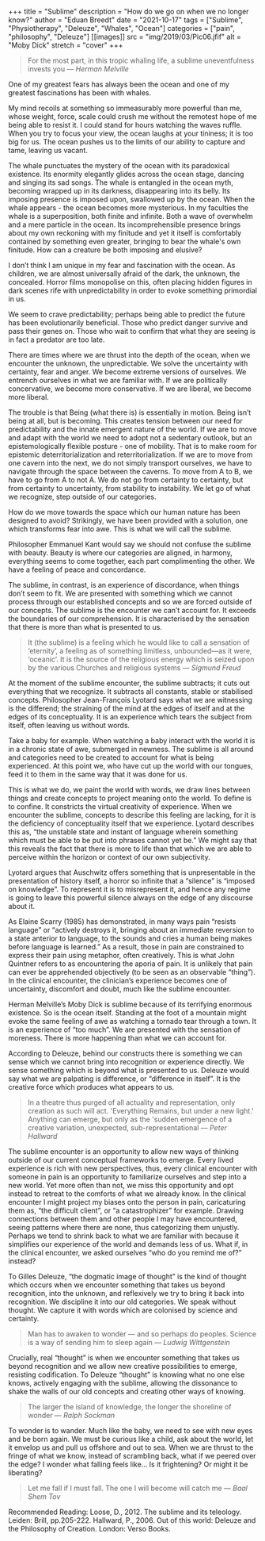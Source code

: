 +++
title = "Sublime"
description = "How do we go on when we no longer know?"
author = "Eduan Breedt"
date = "2021-10-17"
tags = ["Sublime", "Physiotherapy", "Deleuze", "Whales", "Ocean"]
categories = ["pain", "philosophy", "Deleuze"]
[[images]]
  src = "img/2019/03/Pic06.jfif"
  alt = "Moby Dick"
  stretch = "cover"
+++

>For the most part, in this tropic whaling life, a sublime uneventfulness invests you
> — <cite>Herman Melville</cite>

One of my greatest fears has always been the ocean and one of my greatest fascinations has been with whales. 

My mind recoils at something so immeasurably more powerful than me, whose weight, force, scale could crush 
me without the remotest hope of me being able to resist it. I could stand for hours watching the waves ruffle. 
When you try to focus your view, the ocean laughs at your tininess; it is too big for us. The ocean pushes us 
to the limits of our ability to capture and tame, leaving us vacant. 

The whale punctuates the mystery of the ocean with its paradoxical existence. Its enormity elegantly glides 
across the ocean stage, dancing and singing its sad songs. The whale is entangled in the ocean myth, becoming 
wrapped up in its darkness, disappearing into its belly. Its imposing presence is imposed upon, swallowed up 
by the ocean. When the whale appears - the ocean becomes more mysterious. In my faculties the whale is a 
superposition, both finite and infinite. Both a wave of overwhelm and a mere particle in the ocean. Its 
incomprehensible presence brings about my own reckoning with my finitude and yet it itself is comfortably 
contained by something even greater, bringing to bear the whale's own finitude. How can a creature be both 
imposing and elusive?

I don’t think I am unique in my fear and fascination with the ocean. As children, we are almost universally 
afraid of the dark, the unknown, the concealed. Horror films monopolise on this, often placing hidden figures 
in dark scenes rife with unpredictability in order to evoke something primordial in us. 

We seem to crave predictability; perhaps being able to predict the future has been evolutionarily beneficial. 
Those who predict danger survive and pass their genes on. Those who wait to confirm that what they are seeing 
is in fact a predator are too late. 

There are times where we are thrust into the depth of the ocean, when we encounter the unknown, the unpredictable. 
We solve the uncertainty with certainty, fear and anger. We become extreme versions of ourselves. We entrench 
ourselves in what we are familiar with. If we are politically concervative, we become more conservative. If we 
are liberal, we become more liberal.

The trouble is that Being (what there is) is essentially in motion. Being isn’t being at all, but is becoming. 
This creates tension between our need for predictability and the innate emergent nature of the world. If we are 
to move and adapt with the world we need to adopt not a sedentary outlook, but an epistemologically flexible 
posture - one of mobility. That is to make room for epistemic deterritorialization and reterritorialization. 
If we are to move from one cavern into the next, we do not simply transport ourselves, we have to navigate 
through the space between the caverns. To move from A to B, we have to go from A to not A. We do not go from 
certainty to certainty, but from certainty to uncertainty, from stability to instability. We let go of what we 
recognize, step outside of our categories. 

How do we move towards the space which our human nature has been designed to avoid? Strikingly, we have been 
provided with a solution, one which transforms fear into awe. This is what we will call the sublime. 

Philosopher Emmanuel Kant would say we should not confuse the sublime with beauty. Beauty is where our 
categories are aligned, in harmony, everything seems to come together, each part complimenting the other. 
We have a feeling of peace and concordance. 

The sublime, in contrast, is an experience of discordance, when things don’t seem to fit. We are presented with 
something which we cannot process through our established concepts and so we are forced outside of our concepts. 
The sublime is the encounter we can’t account for. It exceeds the boundaries of our comprehension. It is 
characterised by the sensation that there is more than what is presented to us.

>It (the sublime) is a feeling which he would like to call a sensation of ‘eternity’, a feeling as of something 
limitless, unbounded—as it were, ‘oceanic’. It is the source of the religious energy which is seized upon by 
the various Churches and religious systems
> — <cite>Sigmund Freud</cite>


At the moment of the sublime encounter, the sublime subtracts; it cuts out everything that we recognize. It 
subtracts all constants, stable or stabilised concepts. Philosopher Jean-François Lyotard says what we are 
witnessing is the differend; the straining of the mind at the edges of itself and at the edges of its 
conceptuality. It is an experience which tears the subject from itself, often leaving us without words. 

Take a baby for example. When watching a baby interact with the world it is in a chronic state of awe, submerged 
in newness. The sublime is all around and categories need to be created to account for what is being experienced. 
At this point we, who have cut up the world with our tongues, feed it to them in the same way that it was done 
for us.

This is what we do, we paint the world with words, we draw lines between things and create concepts to project 
meaning onto the world. To define is to confine. It constricts the virtual creativity of experience. When we 
encounter the sublime, concepts to describe this feeling are lacking, for it is the deficiency of conceptuality 
itself that we experience. Lyotard describes this as, “the unstable state and instant of language wherein 
something which must be able to be put into phrases cannot yet be.”  We might say that this reveals the fact 
that there is more  to life than that which we are able to perceive within the horizon or context of our own 
subjectivity.

Lyotard argues that Auschwitz offers something that is unpresentable in the presentation of history itself, a horror 
so infinite that a “silence” is “imposed on knowledge”. To represent it is to misrepresent it, and hence any regime 
is going to leave this powerful silence always on the edge of any discourse about it.

As Elaine Scarry (1985) has demonstrated, in many ways pain “resists language” or “actively destroys it, bringing 
about an immediate reversion to a state anterior to language, to the sounds and cries a human being makes before 
language is learned.” As a result, those in pain are constrained to express their pain using metaphor, often 
creatively. This is what John Quintner refers to as encountering the aporia of pain. It is unlikely that pain 
can ever be apprehended objectively (to be seen as an observable “thing”). In the clinical encounter, the 
clinician’s experience becomes one of uncertainty, discomfort and doubt, much like the sublime encounter.

Herman Melville’s Moby Dick is sublime because of its terrifying enormous existence. So is the ocean itself. 
Standing at the foot of a mountain might evoke the same feeling of awe as watching a tornado tear through a town. 
It is an experience of “too much”. We are presented with the sensation of moreness. There is more happening than 
what we can account for. 

According to Deleuze, behind our constructs there is something we can sense which we cannot bring into recognition 
or experience directly. We sense something which is beyond what is presented to us. Deleuze would say what we are 
palpating is difference, or  “difference in itself”. It is the creative force which produces what appears to us. 

>In a theatre thus purged of all actuality and representation, only creation as such will act. 'Everything Remains, 
but under a new light.' Anything can emerge, but only as the 'sudden emergence of a creative variation, unexpected, 
sub-representational
> — <cite>Peter Hallward</cite>

The sublime encounter is an opportunity to allow new ways of thinking outside of our current conceptual frameworks 
to emerge. Every lived experience is rich with new perspectives, thus, every clinical encounter with someone in pain 
is an opportunity to familiarize ourselves and step into a new world. Yet more often than not, we miss this 
opportunity and opt instead to retreat to the comforts of what we already know. In the clinical encounter I might 
project my biases onto the person in pain, caricaturing them as, “the difficult client”, or “a catastrophizer” for 
example. Drawing connections between them and other people I may have encountered, seeing patterns where there are 
none, thus categorizing them unjustly. Perhaps we tend to shrink back to what we are familiar with because it 
simplifies our experience of the world and demands less of us. What if, in the clinical encounter, we asked 
ourselves “who do you remind me of?” instead?

To Gilles Deleuze, “the dogmatic image of thought” is the kind of thought which occurs when we encounter something 
that takes us beyond recognition, into the unknown, and reflexively we try to bring it back into recognition. We 
discipline it into our old categories. We speak without thought. We capture it with words which are colonised by 
science and certainty. 

>Man has to awaken to wonder — and so perhaps do peoples. Science is a way of sending him to sleep again
> — <cite>Ludwig Wittgenstein</cite>

Crucially, real “thought” is when we encounter something that takes us beyond recognition and we allow new creative 
possibilities to emerge, resisting codification. To Deleuze “thought” is knowing what no one else knows, actively 
engaging with the sublime, allowing the dissonance to shake the walls of our old concepts and creating other ways 
of knowing. 


>The larger the island of knowledge, the longer the shoreline of wonder
> — <cite>Ralph Sockman</cite>

To wonder is to wander. Much like the baby, we need to see with new eyes and be born again. We must be curious like 
a child, ask about the world, let it envelop us and pull us offshore and out to sea. When we are thrust to the fringe 
of what we know, instead of scrambling back, what if we peered over the edge? I wonder what falling feels like… Is it 
frightening? Or might it be liberating?

>Let me fall if I must fall. The one I will become will catch me
> — <cite>Baal Shem Tov</cite>

Recommended Reading:
Loose, D., 2012. The sublime and its teleology. Leiden: Brill, pp.205-222.
Hallward, P., 2006. Out of this world: Deleuze and the Philosophy of Creation. London: Verso Books.
